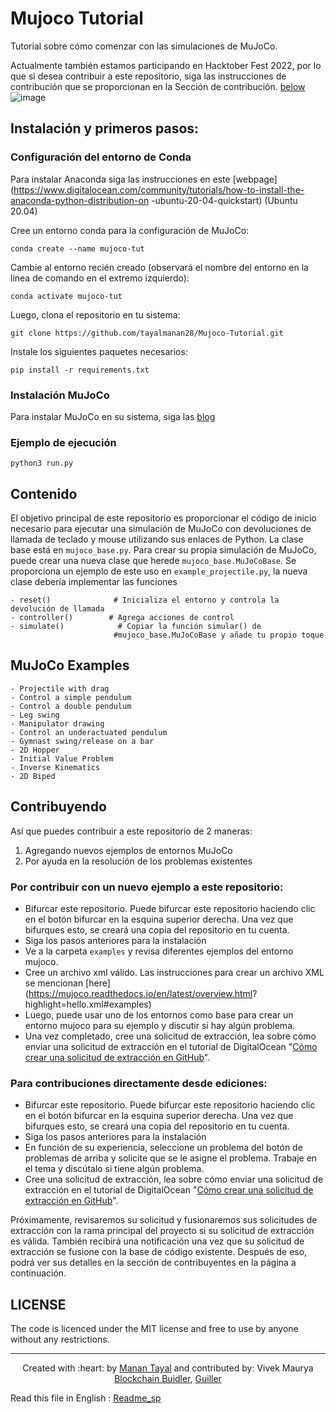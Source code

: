 # Mujoco Tutorial
Tutorial sobre cómo comenzar con las simulaciones de MuJoCo.

Actualmente también estamos participando en Hacktober Fest 2022, por lo que si desea contribuir a este repositorio, siga las instrucciones de contribución que se 
proporcionan en la Sección de contribución.
[below](https://github.com/tayalmanan28/MuJoCo-Tutorial/blob/main/README.md#contributing)
![image](https://user-images.githubusercontent.com/42448031/193699422-a75d4807-e7ab-456a-9f57-e82195647c3b.png)

## Instalación y primeros pasos:

### Configuración del entorno de Conda

Para instalar Anaconda siga las instrucciones en este [webpage](https://www.digitalocean.com/community/tutorials/how-to-install-the-anaconda-python-distribution-on
-ubuntu-20-04-quickstart) (Ubuntu 20.04)

Cree un entorno conda para la configuración de MuJoCo:
```
conda create --name mujoco-tut  
```
Cambie al entorno recién creado (observará el nombre del entorno en la línea de comando en el extremo izquierdo):
```
conda activate mujoco-tut  
```
Luego, clona el repositorio en tu sistema:
```
git clone https://github.com/tayalmanan28/Mujoco-Tutorial.git
```
Instale los siguientes paquetes necesarios:
```
pip install -r requirements.txt
```

### Instalación MuJoCo

Para instalar MuJoCo en su sistema, siga las [blog](https://tayalmanan28.github.io/my_blogs/mujoco/simulations/robotics/2022/01/21/MuJoCo.html)

### Ejemplo de ejecución

``` python3 run.py ```

## Contenido
El objetivo principal de este repositorio es proporcionar el código de inicio necesario para ejecutar una simulación de MuJoCo con devoluciones de llamada de
teclado y mouse utilizando sus enlaces de Python. La clase base está en `mujoco_base.py`. Para crear su propia simulación de MuJoCo, puede crear una nueva 
clase que herede `mujoco_base.MuJoCoBase`. Se proporciona un ejemplo de este uso en `example_projectile.py`, la nueva clase debería implementar las funciones


```[Python]
- reset()              # Inicializa el entorno y controla la devolución de llamada
- controller()        # Agrega acciones de control
- simulate()            # Copiar la función simular() de
                       #mujoco_base.MuJoCoBase y añade tu propio toque
```
## MuJoCo Examples


```[Markdown]
- Projectile with drag
- Control a simple pendulum
- Control a double pendulum
- Leg swing
- Manipulator drawing
- Control an underactuated pendulum
- Gymnast swing/release on a bar
- 2D Hopper
- Initial Value Problem
- Inverse Kinematics
- 2D Biped
```

## Contribuyendo

Así que puedes contribuir a este repositorio de 2 maneras:
1. Agregando nuevos ejemplos de entornos MuJoCo
2. Por ayuda en la resolución de los problemas existentes


### Por contribuir con un nuevo ejemplo a este repositorio:

- Bifurcar este repositorio. Puede bifurcar este repositorio haciendo clic en el botón bifurcar en la esquina superior derecha. Una vez que bifurques esto,
se creará una copia del repositorio en tu cuenta.
- Siga los pasos anteriores para la instalación
- Ve a la carpeta `examples` y revisa diferentes ejemplos del entorno mujoco.
- Cree un archivo xml válido. Las instrucciones para crear un archivo XML se mencionan [here](https://mujoco.readthedocs.io/en/latest/overview.html?
highlight=hello.xml#examples)
- Luego, puede usar uno de los entornos como base para crear un entorno mujoco para su ejemplo y discutir si hay algún problema.
- Una vez completado, cree una solicitud de extracción, lea sobre cómo enviar una solicitud de extracción en el tutorial de DigitalOcean "[Cómo crear una solicitud
de extracción en GitHub](https://www.digitalocean.com/community/tutorials/how-to-create-a-pull-request-on-github)".

### Para contribuciones directamente desde ediciones:

- Bifurcar este repositorio. Puede bifurcar este repositorio haciendo clic en el botón bifurcar en la esquina superior derecha. Una vez que bifurques esto, 
se creará una copia del repositorio en tu cuenta.
- Siga los pasos anteriores para la instalación
- En función de su experiencia, seleccione un problema del botón de problemas de arriba y solicite que se le asigne el problema. Trabaje en el tema y discútalo
si tiene algún problema.
- Cree una solicitud de extracción, lea sobre cómo enviar una solicitud de extracción en el tutorial de DigitalOcean "[Cómo crear una solicitud de extracción
en GitHub](https://www.digitalocean.com/community/tutorials/how-to-create-a-pull-request-on-github)".

Próximamente, revisaremos su solicitud y fusionaremos sus solicitudes de extracción con la rama principal del proyecto si su solicitud de extracción es válida.
También recibirá una notificación una vez que su solicitud de extracción se fusione con la base de código existente. Después de eso, podrá ver sus detalles en 
la sección de contribuyentes en la página a continuación.

## LICENSE

The code is licenced under the MIT license and free to use by anyone without any restrictions.
***

<p align='center'>Created with :heart: by <a href="https://github.com/tayalmanan28">Manan Tayal</a> and contributed by: Vivek Maurya<br>
<a href="https://github.com/bchainbuidler">Blockchain Buidler</a>,
<a href="https://github.com/Guillermo">Guiller</a>

Read this file in English : [Readme_sp](https://github.com/tayalmanan28/MuJoCo-Tutorial/blob/main/README.md)

